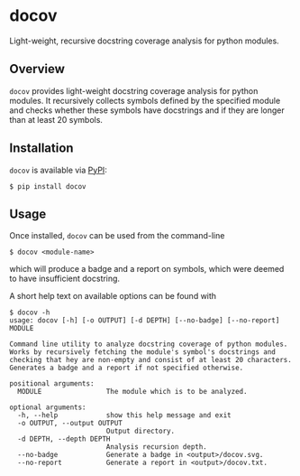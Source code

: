 # docov

Light-weight, recursive docstring coverage analysis for python modules. 

## Overview

`docov` provides light-weight docstring coverage analysis for python modules. 
It recursively collects symbols defined by the specified module and checks whether these
symbols have docstrings and if they are longer than at least 20 symbols.

## Installation

`docov` is available via [PyPI]():
```
$ pip install docov
```

## Usage

Once installed, `docov` can be used from the command-line
```
$ docov <module-name>
```
which will produce a badge and a report on symbols, which were deemed to have insufficient docstring.

A short help text on available options can be found with

```
$ docov -h
usage: docov [-h] [-o OUTPUT] [-d DEPTH] [--no-badge] [--no-report] MODULE

Command line utility to analyze docstring coverage of python modules.
Works by recursively fetching the module's symbol's docstrings and 
checking that hey are non-empty and consist of at least 20 characters.
Generates a badge and a report if not specified otherwise.

positional arguments:
  MODULE                The module which is to be analyzed.

optional arguments:
  -h, --help            show this help message and exit
  -o OUTPUT, --output OUTPUT
                        Output directory.
  -d DEPTH, --depth DEPTH
                        Analysis recursion depth.
  --no-badge            Generate a badge in <output>/docov.svg.
  --no-report           Generate a report in <output>/docov.txt.
```
